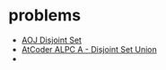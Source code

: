 # problems 
- [AOJ Disjoint Set](https://onlinejudge.u-aizu.ac.jp/courses/library/3/DSL/1/DSL_1_A)
- [AtCoder ALPC A - Disjoint Set Union](https://atcoder.jp/contests/practice2/tasks/practice2_a)
- 
